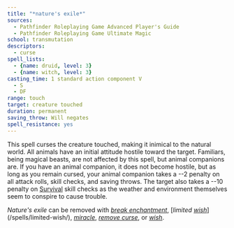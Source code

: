 ```yaml
---
title: "*nature's exile*"
sources:
  - Pathfinder Roleplaying Game Advanced Player's Guide
  - Pathfinder Roleplaying Game Ultimate Magic
school: transmutation
descriptors:
  - curse
spell_lists:
  - {name: druid, level: 3}
  - {name: witch, level: 3}
casting_time: 1 standard action component V
  - S
  - DF
range: touch
target: creature touched
duration: permanent
saving_throw: Will negates
spell_resistance: yes
---
```


This spell curses the creature touched, making it inimical to the natural world. All animals have an initial attitude hostile toward the target. Familiars, being magical beasts, are not affected by this spell, but animal companions are. If you have an animal companion, it does not become hostile, but as long as you remain cursed, your animal companion takes a --2 penalty on all attack rolls, skill checks, and saving throws. The target also takes a --10 penalty on [Survival](/skills/survival/) skill checks as the weather and environment themselves seem to conspire to cause trouble.

*Nature's exile* can be removed with [*break enchantment*](/spells/break-enchantment/), [*limited [*wish*](/spells/wish/)*](/spells/limited-wish/), [*miracle*](/spells/miracle/), [*remove curse*](/spells/remove-curse/), or [*wish*](/spells/wish/).


